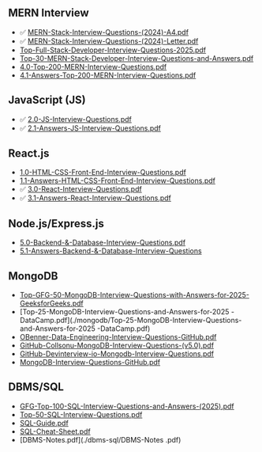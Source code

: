 ## MERN Interview
- ✅ [MERN-Stack-Interview-Questions-(2024)-A4.pdf](./mern/MERN-Stack-Interview-Questions-(2024)-A4.pdf)
- ✅ [MERN-Stack-Interview-Questions-(2024)-Letter.pdf](./mern/MERN-Stack-Interview-Questions-(2024)-Letter.pdf)
- [Top-Full-Stack-Developer-Interview-Questions-2025.pdf](./mern/Top-Full-Stack-Developer-Interview-Questions-2025.pdf)
- [Top-30-MERN-Stack-Developer-Interview-Questions-and-Answers.pdf](./mern/Top-30-MERN-Stack-Developer-Interview-Questions-and-Answers.pdf)
- [4.0-Top-200-MERN-Interview-Questions.pdf](./mern/4.0-Top-200-MERN-Interview-Questions.pdf)
- [4.1-Answers-Top-200-MERN-Interview-Questions.pdf](./mern/4.1-Answers-Top-200-MERN-Interview-Questions.pdf)

## JavaScript (JS)
- ✅ [2.0-JS-Interview-Questions.pdf](./javascript/2.0-JS-Interview-Questions.pdf)
- ✅ [2.1-Answers-JS-Interview-Questions.pdf](./javascript/2.1-Answers-JS-Interview-Questions.pdf)

## React.js
- [1.0-HTML-CSS-Front-End-Interview-Questions.pdf](./reactjs/1.0-HTML-CSS-Front-End-Interview-Questions.pdf)
- [1.1-Answers-HTML-CSS-Front-End-Interview-Questions.pdf](./reactjs/1.1-Answers-HTML-CSS-Front-End-Interview-Questions.pdf)
- ✅ [3.0-React-Interview-Questions.pdf](./reactjs/3.0-React-Interview-Questions.pdf)
- ✅ [3.1-Answers-React-Interview-Questions.pdf](./reactjs/3.1-Answers-React-Interview-Questions.pdf)

## Node.js/Express.js
- [5.0-Backend-&-Database-Interview-Questions.pdf](./nodejs-expressjs/5.0-Backend-&-Database-Interview-Questions.pdf)
- [5.1-Answers-Backend-&-Database-Interview-Questions](./nodejs-expressjs/5.1-Answers-Backend-&-Database-Interview-Questions)

## MongoDB
- [Top-GFG-50-MongoDB-Interview-Questions-with-Answers-for-2025-GeeksforGeeks.pdf](./mongodb/Top-GFG-50-MongoDB-Interview-Questions-with-Answers-for-2025-GeeksforGeeks.pdf)
- [Top-25-MongoDB-Interview-Questions-and-Answers-for-2025 -DataCamp.pdf](./mongodb/Top-25-MongoDB-Interview-Questions-and-Answers-for-2025 -DataCamp.pdf)
- [OBenner-Data-Engineering-Interview-Questions-GitHub.pdf](./mongodb/OBenner-Data-Engineering-Interview-Questions-GitHub.pdf)
- [GitHub-Collsonu-MongoDB-Interview-Questions-(v5.0).pdf](./mongodb/GitHub-Collsonu-MongoDB-Interview-Questions-(v5.0).pdf)
- [GitHub-Devinterview-io-Mongodb-Interview-Questions.pdf](./mongodb/GitHub-Devinterview-io-Mongodb-Interview-Questions.pdf)
- [MongoDB-Interview-Questions-GitHub.pdf](./mongodb/MongoDB-Interview-Questions-GitHub.pdf)

## DBMS/SQL
- [GFG-Top-100-SQL-Interview-Questions-and-Answers-(2025).pdf](./dbms-sql/GFG-Top-100-SQL-Interview-Questions-and-Answers-(2025).pdf)
- [Top-50-SQL-Interview-Questions.pdf](./dbms-sql/Top-50-SQL-Interview-Questions.pdf)
- [SQL-Guide.pdf](./dbms-sql/SQL-Guide.pdf)
- [SQL-Cheat-Sheet.pdf](./dbms-sql/SQL-Cheat-Sheet.pdf)
- [DBMS-Notes.pdf](./dbms-sql/DBMS-Notes .pdf)

